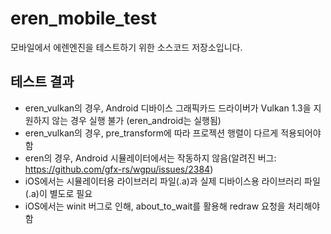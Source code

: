 # eren_mobile_test

모바일에서 에렌엔진을 테스트하기 위한 소스코드 저장소입니다.

## 테스트 결과
- eren_vulkan의 경우, Android 디바이스 그래픽카드 드라이버가 Vulkan 1.3을 지원하지 않는 경우 실행 불가 (eren_android는 실행됨)
- eren_vulkan의 경우, pre_transform에 따라 프로젝션 행렬이 다르게 적용되어야 함
- eren의 경우, Android 시뮬레이터에서는 작동하지 않음(알려진 버그: https://github.com/gfx-rs/wgpu/issues/2384)
- iOS에서는 시뮬레이터용 라이브러리 파일(.a)과 실제 디바이스용 라이브러리 파일(.a)이 별도로 필요
- iOS에서는 winit 버그로 인해, about_to_wait를 활용해 redraw 요청을 처리해야 함
